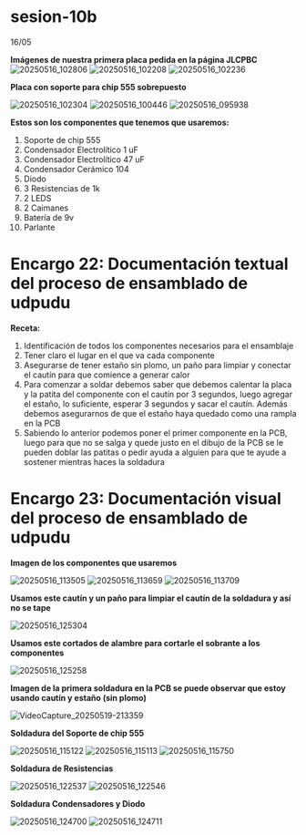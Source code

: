 # sesion-10b

16/05

**Imágenes de nuestra primera placa pedida en la página JLCPBC**
![20250516_102806](https://github.com/user-attachments/assets/0bcb80ad-721f-4f5a-a47f-cd3cfeb2cb26)
![20250516_102208](https://github.com/user-attachments/assets/73903b6b-d7e5-4b77-bad1-148e1ce66045)
![20250516_102236](https://github.com/user-attachments/assets/1e87f672-a6ed-498f-9c45-2fa37229cc3e)

**Placa con soporte para chip 555 sobrepuesto**

![20250516_102304](https://github.com/user-attachments/assets/fc872d55-17bf-4ce4-ab25-0807cb2c7022)
![20250516_100446](https://github.com/user-attachments/assets/5deffdab-fc1e-4bff-8c1c-77bf76904b12)
![20250516_095938](https://github.com/user-attachments/assets/0be1c736-1573-4e1e-aa4b-1dc9089a5bc1)

**Estos son los componentes que tenemos que usaremos:**
  1. Soporte de chip 555
  2. Condensador Electrolítico 1 uF
  3. Condensador Electrolítico 47 uF
  4. Condensador Cerámico 104
  5. Diodo
  6. 3 Resistencias de 1k
  7. 2 LEDS
  8. 2 Caimanes
  9. Batería de 9v
  10. Parlante

# Encargo 22: Documentación textual del proceso de ensamblado de udpudu

**Receta:**
  1. Identificación de todos los componentes necesarios para el ensamblaje
  2. Tener claro el lugar en el que va cada componente
  3. Asegurarse de tener estaño sin plomo, un paño para limpiar y conectar el cautín para que comience a generar calor
  4. Para comenzar a soldar debemos saber que debemos calentar la placa y la patita del componente con el cautín por 3 segundos, luego agregar el estaño, lo suficiente, esperar 3 segundos y sacar el cautín. Además debemos asegurarnos de que el estaño haya quedado como una rampla en la PCB
  5. Sabiendo lo anterior podemos poner el primer componente en la PCB, luego para que no se salga y quede justo en el dibujo de la PCB se le pueden doblar las patitas o pedir ayuda a alguien para que te ayude a sostener mientras haces la soldadura

# Encargo 23: Documentación visual del proceso de ensamblado de udpudu

**Imagen de los componentes que usaremos**

![20250516_113505](https://github.com/user-attachments/assets/bd5f6cd6-06c8-4b56-a99d-46900dddcc94)
![20250516_113659](https://github.com/user-attachments/assets/ef87ec46-829d-4c44-90e0-ae1256fd40d5)
![20250516_113709](https://github.com/user-attachments/assets/de39f977-7fb4-41e9-b53d-137b9f4c6b53)

**Usamos este cautín y un paño para limpiar el cautín de la soldadura y así no se tape**

![20250516_125304](https://github.com/user-attachments/assets/c3b67a42-388d-4d3c-a8ed-0a675f008275)

**Usamos este cortados de alambre para cortarle el sobrante a los componentes**

![20250516_125258](https://github.com/user-attachments/assets/e56cf7b7-03aa-46a2-bc89-8566cc0d5a6d)

**Imagen de la primera soldadura en la PCB se puede observar que estoy usando cautín y estaño (sin plomo)**

![VideoCapture_20250519-213359](https://github.com/user-attachments/assets/dfc3c76a-3e77-4d96-ad81-39d33202468b)

**Soldadura del Soporte de chip 555**

![20250516_115122](https://github.com/user-attachments/assets/c366c64e-6ed7-4966-a53f-d73079e3fbdb)
![20250516_115113](https://github.com/user-attachments/assets/bde98ee0-ba55-4b52-9b3c-691992f38da8)
![20250516_115750](https://github.com/user-attachments/assets/54bba21f-5ec4-4734-a9c0-74e95a04d9ec)

**Soldadura de Resistencias**

![20250516_122537](https://github.com/user-attachments/assets/d5751d39-4405-4267-ba77-536846eb5ca8)
![20250516_122546](https://github.com/user-attachments/assets/cd608641-73c1-4687-a2b5-9430bef48270)

**Soldadura Condensadores y Diodo**

![20250516_124700](https://github.com/user-attachments/assets/7c96b8af-41a1-42b2-9624-329949da1949)
![20250516_124711](https://github.com/user-attachments/assets/385b1b99-d7eb-478e-b175-1fd29cfed2cc)
